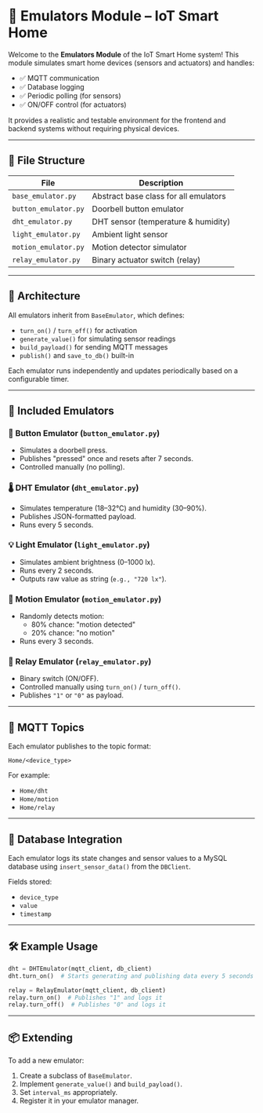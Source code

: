 
# 🤖 Emulators Module – IoT Smart Home

Welcome to the **Emulators Module** of the IoT Smart Home system! This module simulates smart home devices (sensors and actuators) and handles:

- ✅ MQTT communication  
- ✅ Database logging  
- ✅ Periodic polling (for sensors)  
- ✅ ON/OFF control (for actuators)

It provides a realistic and testable environment for the frontend and backend systems without requiring physical devices.

---

## 📁 File Structure

| File                  | Description                                  |
|-----------------------|----------------------------------------------|
| `base_emulator.py`    | Abstract base class for all emulators        |
| `button_emulator.py`  | Doorbell button emulator                     |
| `dht_emulator.py`     | DHT sensor (temperature & humidity)          |
| `light_emulator.py`   | Ambient light sensor                         |
| `motion_emulator.py`  | Motion detector simulator                    |
| `relay_emulator.py`   | Binary actuator switch (relay)               |

---

## 🧠 Architecture

All emulators inherit from `BaseEmulator`, which defines:

- `turn_on()` / `turn_off()` for activation
- `generate_value()` for simulating sensor readings
- `build_payload()` for sending MQTT messages
- `publish()` and `save_to_db()` built-in

Each emulator runs independently and updates periodically based on a configurable timer.

---

## 🧪 Included Emulators

### 🔔 Button Emulator (`button_emulator.py`)
- Simulates a doorbell press.
- Publishes "pressed" once and resets after 7 seconds.
- Controlled manually (no polling).

### 🌡️ DHT Emulator (`dht_emulator.py`)
- Simulates temperature (18–32°C) and humidity (30–90%).
- Publishes JSON-formatted payload.
- Runs every 5 seconds.

### 💡 Light Emulator (`light_emulator.py`)
- Simulates ambient brightness (0–1000 lx).
- Runs every 2 seconds.
- Outputs raw value as string (`e.g., "720 lx"`).

### 🧍 Motion Emulator (`motion_emulator.py`)
- Randomly detects motion:
  - 80% chance: "motion detected"
  - 20% chance: "no motion"
- Runs every 3 seconds.

### 🔌 Relay Emulator (`relay_emulator.py`)
- Binary switch (ON/OFF).
- Controlled manually using `turn_on()` / `turn_off()`.
- Publishes `"1"` or `"0"` as payload.

---

## 🔗 MQTT Topics

Each emulator publishes to the topic format:

```
Home/<device_type>
```

For example:
- `Home/dht`
- `Home/motion`
- `Home/relay`

---

## 💾 Database Integration

Each emulator logs its state changes and sensor values to a MySQL database using `insert_sensor_data()` from the `DBClient`.

Fields stored:
- `device_type`
- `value`
- `timestamp`

---

## 🛠️ Example Usage

```python
dht = DHTEmulator(mqtt_client, db_client)
dht.turn_on()  # Starts generating and publishing data every 5 seconds

relay = RelayEmulator(mqtt_client, db_client)
relay.turn_on()  # Publishes "1" and logs it
relay.turn_off()  # Publishes "0" and logs it
```

---

## 📦 Extending

To add a new emulator:
1. Create a subclass of `BaseEmulator`.
2. Implement `generate_value()` and `build_payload()`.
3. Set `interval_ms` appropriately.
4. Register it in your emulator manager.
